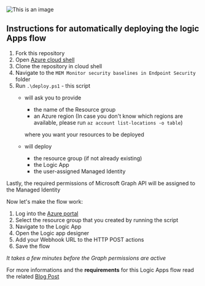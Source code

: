 ![This is an image](https://www.inthecloud247.com/wp-content/uploads/2022/01/Azure-Logic-Apps-GitHub01.png)


## Instructions for automatically deploying the logic Apps flow ##

1. Fork this repository
2. Open [Azure cloud shell](https://shell.azure.com)
3. Clone the repository in cloud shell
4. Navigate to the `MEM Monitor security baselines in Endpoint Security` folder
5. Run `.\deploy.ps1` - this script
    * will ask you to provide
        * the name of the Resource group
        * an Azure region (In case you don't know which regions are available, please run `az account list-locations -o table`)

        where you want your resources to be deployed
    * will deploy
        * the resource group (if not already existing)
        * the Logic App
        * the user-assigned Managed Identity

Lastly, the required permissions of Microsoft Graph API will be assigned to the Managed Identity

Now let's make the flow work:

1. Log into the [Azure portal](https://portal.azure.com)
2. Select the resource group that you created by running the script
3. Navigate to the Logic App
4. Open the Logic app designer
5. Add your Webhook URL to the HTTP POST actions
6. Save the flow

*It takes a few minutes before the Graph permissions are active*

For more informations and the **requirements** for this Logic Apps flow read the related [Blog Post](https://www.inthecloud247.com/intune-rbac-create-country-based-device-groups-with-logic-apps/)
